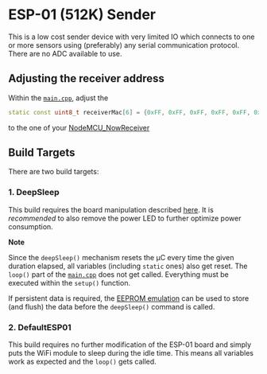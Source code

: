 # ESP-01 (512K) Sender #

This is a low cost sender device with very limited IO which connects to one or more sensors using (preferably) any serial communication protocol. There are no ADC available to use.

## Adjusting the receiver address ##

Within the [`main.cpp`](/ESP01_NowSender/src/main.cpp), adjust the 
```cpp
static const uint8_t receiverMac[6] = {0xFF, 0xFF, 0xFF, 0xFF, 0xFF, 0xFF};    // \brief Receviers MAC address
```
to the one of your [NodeMCU_NowReceiver](/../../tree/main/NodeMCU_NowReceiver)

## Build Targets ##

There are two build targets:

### 1. DeepSleep ###

This build requires the board manipulation described [here](https://randomnerdtutorials.com/esp8266-deep-sleep-with-arduino-ide/). It is *recommended* to also remove the power LED to further optimize power consumption.

**Note**

Since the `deepSleep()` mechanism resets the µC every time the given duration elapsed, all variables (including `static` ones) also get reset. The `loop()` part of the [`main.cpp`](/ESP01_NowSender/src/main.cpp) does not get called. Everything must be executed within the `setup()` function.

If persistent data is required, the [EEPROM emulation](https://diyprojects.io/esp8266-how-read-write-erase-the-eeprom-calculate-space-needed/) can be used to store (and flush) the data before the `deepSleep()` command is called.

### 2. DefaultESP01 ###

This build requires no further modification of the ESP-01 board and simply puts the WiFi module to sleep during the idle time. This means all variables work as expected and the `loop()` gets called.
